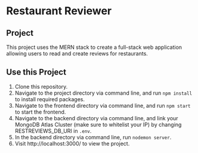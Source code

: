 # Restaurant Reviewer

## Project

This project uses the MERN stack to create a full-stack web application allowing users to read and create reviews for restaurants.

## Use this Project

1. Clone this repository.
2. Navigate to the project directory via command line, and run ```npm install``` to install required packages.
3. Navigate to the frontend directory via command line, and run ```npm start``` to start the frontend.
4. Navigate to the backend directory via command line, and link your MongoDB Atlas Cluster (make sure to whitelist your IP) by changing RESTREVIEWS_DB_URI in ```.env```.
5. In the backend directory via command line, run ```nodemon server```.
6. Visit http://localhost:3000/ to view the project.
